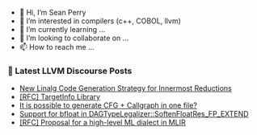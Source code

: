 - 👋 Hi, I’m Sean Perry
- 👀 I’m interested in compilers (c++, COBOL, llvm)
- 🌱 I’m currently learning ...
- 💞️ I’m looking to collaborate on ...
- 📫 How to reach me ...

<!---
s66perry/s66perry is a ✨ special ✨ repository because its `README.md` (this file) appears on your GitHub profile.
You can click the Preview link to take a look at your changes.
--->
### 📕 Latest LLVM Discourse Posts

<!-- DISCOURSE-LLVM:START -->
- [New Linalg Code Generation Strategy for Innermost Reductions](https://discourse.llvm.org/t/new-linalg-code-generation-strategy-for-innermost-reductions/64596#post_1)
- [[RFC] TargetInfo Library](https://discourse.llvm.org/t/rfc-targetinfo-library/64342#post_8)
- [It is possible to generate CFG + Callgraph in one file?](https://discourse.llvm.org/t/it-is-possible-to-generate-cfg-callgraph-in-one-file/64593#post_1)
- [Support for bfloat in DAGTypeLegalizer::SoftenFloatRes_FP_EXTEND](https://discourse.llvm.org/t/support-for-bfloat-in-dagtypelegalizer-softenfloatres-fp-extend/64586#post_2)
- [[RFC] Proposal for a high-level ML dialect in MLIR](https://discourse.llvm.org/t/rfc-proposal-for-a-high-level-ml-dialect-in-mlir/64249?page=5#post_84)
<!-- DISCOURSE-LLVM:END -->
